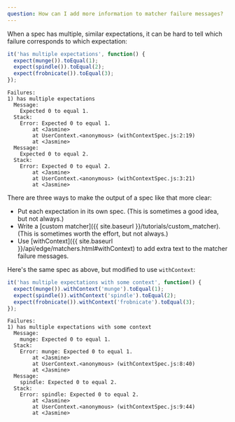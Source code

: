 ```yaml
---
question: How can I add more information to matcher failure messages?
---
```


When a spec has multiple, similar expectations, it can be hard to tell which
failure corresponds to which expectation:

```javascript
it('has multiple expectations', function() {
  expect(munge()).toEqual(1);
  expect(spindle()).toEqual(2);
  expect(frobnicate()).toEqual(3);
});
```

```
Failures:
1) has multiple expectations
  Message:
    Expected 0 to equal 1.
  Stack:
    Error: Expected 0 to equal 1.
        at <Jasmine>
        at UserContext.<anonymous> (withContextSpec.js:2:19)
        at <Jasmine>
  Message:
    Expected 0 to equal 2.
  Stack:
    Error: Expected 0 to equal 2.
        at <Jasmine>
        at UserContext.<anonymous> (withContextSpec.js:3:21)
        at <Jasmine>
```

There are three ways to make the output of a spec like that more clear:

* Put each expectation in its own spec. (This is sometimes a good idea, but not
  always.)
* Write a [custom matcher]({{ site.baseurl }}/tutorials/custom_matcher). (This is sometimes worth
  the effort, but not always.)
* Use [withContext]({{ site.baseurl }}/api/edge/matchers.html#withContext) to add extra text to
  the matcher failure messages.

Here's the same spec as above, but modified to use `withContext`:

```javascript
it('has multiple expectations with some context', function() {
  expect(munge()).withContext('munge').toEqual(1);
  expect(spindle()).withContext('spindle').toEqual(2);
  expect(frobnicate()).withContext('frobnicate').toEqual(3);
});
```

```
Failures:
1) has multiple expectations with some context
  Message:
    munge: Expected 0 to equal 1.
  Stack:
    Error: munge: Expected 0 to equal 1.
        at <Jasmine>
        at UserContext.<anonymous> (withContextSpec.js:8:40)
        at <Jasmine>
  Message:
    spindle: Expected 0 to equal 2.
  Stack:
    Error: spindle: Expected 0 to equal 2.
        at <Jasmine>
        at UserContext.<anonymous> (withContextSpec.js:9:44)
        at <Jasmine>

```
